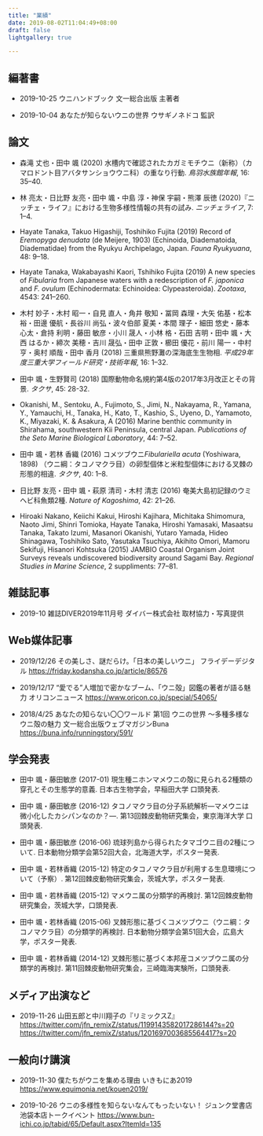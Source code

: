```yaml
---
title: "業績"
date: 2019-08-02T11:04:49+08:00
draft: false
lightgallery: true

---
```


## 編著書
* 2019-10-25 ウニハンドブック 文一総合出版 主著者

* 2019-10-04 あなたが知らないウニの世界 ウサギノネドコ 監訳

## 論文
* 森滝 丈也・田中 颯 (2020) 水槽内で確認されたカガミモチウニ（新称）（カマロドント目アバタサンショウウニ科）の重なり行動. *鳥羽水族館年報*, 16: 35–40.

* 林 亮太・日比野 友亮・田中 颯・中島 淳・神保 宇嗣・熊澤 辰徳 (2020)『ニッチェ・ライフ』における生物多様性情報の共有の試み. *ニッチェライフ*, 7: 1–4.

* Hayate Tanaka, Takuo Higashiji, Toshihiko Fujita (2019) Record of *Eremopyga denudata* (de Meijere, 1903) (Echinoida, Diadematoida, Diadematidae) from the Ryukyu Archipelago, Japan. *Fauna Ryukyuana*, 48: 9–18.

* Hayate Tanaka, Wakabayashi Kaori, Tshihiko Fujita (2019) A new species of *Fibularia* from Japanese waters with a redescription of *F. japonica* and *F. ovulum* (Echinodermata: Echinoidea: Clypeasteroida). *Zootaxa*, 4543: 241–260.

* 木村 妙子・木村 昭一・自見 直人・角井 敬知・冨岡 森理・大矢 佑基・松本 裕・田邊 優航・長谷川 尚弘・波々伯部 夏美・本間 理子・細田 悠史・藤本 心太・倉持 利明・藤田 敏彦・小川 晟人・小林 格・石田 吉明・田中 颯・大西 はるか・締次 美穂・吉川 晟弘・田中 正敦・櫛田 優花・前川 陽一・中村 亨・奥村 順哉・田中 香月 (2018) 三重県熊野灘の深海底生生物相. *平成29年度三重大学フィールド研究・技術年報*, 16: 1–32.

* 田中 颯・生野賢司 (2018) 国際動物命名規約第4版の2017年3月改正とその背景. *タクサ*, 45: 28-32.

* Okanishi, M., Sentoku, A., Fujimoto, S., Jimi, N., Nakayama, R., Yamana, Y., Yamauchi, H., Tanaka, H., Kato, T., Kashio, S., Uyeno, D., Yamamoto, K., Miyazaki, K. & Asakura, A (2016) Marine benthic community in Shirahama, southwestern Kii Peninsula, central Japan. *Publications of the Seto Marine Biological Laboratory*, 44: 7–52.

* 田中 颯・若林 香織 (2016) コメツブウニ*Fibulariella acuta* (Yoshiwara, 1898) （ウニ綱：タコノマクラ目）の卵型個体と米粒型個体における叉棘の形態的相違. *タクサ*, 40: 1–8.

* 日比野 友亮・田中 颯・萩原 清司・木村 清志 (2016) 奄美大島初記録のウミヘビ科魚類2種. *Nature of Kagoshima*, 42: 21–26.

- Hiroaki Nakano, Keiichi Kakui, Hiroshi Kajihara, Michitaka Shimomura, Naoto Jimi, Shinri Tomioka, Hayate Tanaka, Hiroshi Yamasaki, Masaatsu Tanaka, Takato Izumi, Masanori Okanishi, Yutaro Yamada, Hideo Shinagawa, Toshihiko Sato, Yasutaka Tsuchiya, Akihito Omori, Mamoru Sekifuji, Hisanori Kohtsuka (2015) JAMBIO Coastal Organism Joint Surveys reveals undiscovered biodiversity around Sagami Bay. *Regional Studies in Marine Science*, 2 suppliments: 77–81.

## 雑誌記事
* 2019-10 雑誌DIVER2019年11月号 ダイバー株式会社 取材協力・写真提供

## Web媒体記事
* 2019/12/26 その美しさ、謎だらけ。「日本の美しいウニ」 フライデーデジタル <https://friday.kodansha.co.jp/article/86576>

* 2019/12/17 “愛でる”人増加で密かなブーム、「ウニ殻」図鑑の著者が語る魅力 オリコンニュース <https://www.oricon.co.jp/special/54065/>

* 2018/4/25 あなたの知らない〇〇ワールド 第1回 ウニの世界 〜多種多様なウニ殻の魅力 文一総合出版ウェブマガジンBuna <https://buna.info/runningstory/591/>

## 学会発表
* 田中 颯・藤田敏彦 (2017-01) 現生種ニホンマメウニの殻に見られる2種類の穿孔とその生態学的意義. 日本古生物学会，早稲田大学 口頭発表.

* 田中 颯・藤田敏彦 (2016-12) タコノマクラ目の分子系統解析―マメウニは微小化したカシパンなのか？―. 第13回棘皮動物研究集会，東京海洋大学 口頭発表.

* 田中 颯・藤田敏彦 (2016-06) 琉球列島から得られたタマゴウニ目の2種について. 日本動物分類学会第52回大会，北海道大学，ポスター発表.

* 田中 颯・若林香織 (2015-12) 特定のタコノマクラ目が利用する生息環境について（予察）. 第12回棘皮動物研究集会，茨城大学，ポスター発表.

* 田中 颯・若林香織 (2015-12) マメウニ属の分類学的再検討. 第12回棘皮動物研究集会，茨城大学，口頭発表.

* 田中 颯・若林香織 (2015-06) 叉棘形態に基づくコメツブウニ（ウニ綱：タコノマクラ目）の分類学的再検討. 日本動物分類学会第51回大会，広島大学，ポスター発表.

* 田中 颯・若林香織 (2014-12) 叉棘形態に基づく本邦産コメツブウニ属の分類学的再検討. 第11回棘皮動物研究集会，三崎臨海実験所，口頭発表.

## メディア出演など

* 2019-11-26 山田五郎と中川翔子の『リミックスZ』
https://twitter.com/jfn_remixZ/status/1199143582017286144?s=20
https://twitter.com/jfn_remixZ/status/1201697003685564417?s=20

## 一般向け講演

* 2019-11-30 僕たちがウニを集める理由 いきもにあ2019 <https://www.equimonia.net/kouen2019/>

* 2019-10-26 ウニの多様性を知らないなんてもったいない！ ジュンク堂書店池袋本店トークイベント <https://www.bun-ichi.co.jp/tabid/65/Default.aspx?ItemId=135>
